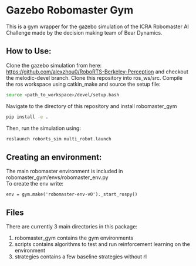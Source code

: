 # Gazebo Robomaster Gym
This is a gym wrapper for the gazebo simulation of the ICRA Robomaster AI Challenge made by the decision making team of Bear Dynamics.

## How to Use:
Clone the gazebo simulation from here: https://github.com/alexzhou0/RoboRTS-Berkeley-Perception and checkout the melodic-devel branch. Clone this repository into ros_ws/src. 
Compile the ros workspace using catkin_make and source the setup file:

```bash
source <path_to_workspace>/devel/setup.bash
```  

Navigate to the directory of this repository and install robomaster_gym

```bash
pip install -e .
```  

Then, run the simulation using:

```bash
roslaunch roborts_sim multi_robot.launch
```

## Creating an environment:
The main robomaster environment is included in robomaster_gym/envs/robomaster_env.py  
To create the env write:

```
env = gym.make('robomaster-env-v0')._start_rospy()
```

## Files
There are currently 3 main directories in this package: 
1. robomaster_gym contains the gym environments  
2. scripts contains algorithms to test and run reinforcement learning on the environment  
3. strategies contains a few baseline strategies without rl
